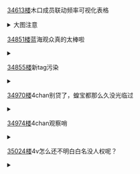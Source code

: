 [34613楼](https://bbs.nga.cn/read.php?tid=25842567&page=1731#l34613)木口成员联动频率可视化表格

<details>
  <summary>大图注意</summary>
  偶然看到的 木口成员联动频率可视化表格<br>
  横排是这个人提了多少次对方，竖排是这些人提了多少次这个人<br>
  以船长为例，船长提及了10次35，而35提及了11次船长<br>
  <br>
  <img style="max-height: 1500px;" src="https://z3.ax1x.com/2021/04/21/cHxl6A.jpg"></img><br>
  2021年4月19号 日本时间 18:50:21<br>
  <br>
  <img style="max-height: 1500px;" src="https://z3.ax1x.com/2021/04/21/cHx8mt.png"></img><br>
  <br>
  数据是如何收集的？<br>
  <br>
  视频数据是用油管DATA API 这是啥啊 从每个成员的频道提取的
  只有在视频简介里标注了对方的频道/推特链接的才会被算作联动 (也就是说突击连动不算，比如MC突击，凸待啥的，官号联动也不算，小剧场不算，非直播也不算，当然真会限也不算 不过哪来的会限联动 )<br>
  <br>
  为什么有些成员的数据对不上？
  <br>
  大部分的左右两边数值其实对不上，具体原因如下：
  <br>
  1. 其中一位/多位联动人物没有把所有联动成员标注出来<br>
  2. 线下联动只有一个人开了窗<br>
  3. 多视角联动有一位/多位成员的录播被隐藏/删除<br>
  4. 尽管并非联动直播，但还是在简介里带上了对方的链接(宣传啥的)<br>
  5. 由于是抓取链接，所以如果只是单单写了名字的话是不会算进去的<br>
  <br>
  下划线的数字是什么意思？<br>
  <br>
  没有提到其他成员的直播，大部分情况可以视为单人直播
</details>

[34851楼](https://bbs.nga.cn/read.php?tid=25842567&page=1743#l34851)蓝海观众真的太棒啦

<details>
  <summary></summary>
  <img style="max-height: 600px;" src="https://z3.ax1x.com/2021/04/21/cHxy7V.jpg"></img><br>
  想骗我们高贵的en蓝海观众开会员?没门儿嗷
</details>

[34855楼](https://bbs.nga.cn/read.php?tid=25842567&page=1743#l34855)新tag污染

<details>
  <summary></summary>
  #かなココししらみ<br>
  新tag，欢迎使徒
</details>

[34970楼](https://bbs.nga.cn/read.php?tid=25842567&page=1749#l34970)4chan别贷了，蝗宝都那么久没光临过

<details>
  <summary></summary>
  厕友贷款蝗搞4ch烂梗回。我之想说gkd，什么N-word，C-word，搞起来！看你家Coco敢不敢。<br>
  We want a 4chan meme review too, just let Coco do it！<br>
  <img style="max-height: 600px;" src="https://z3.ax1x.com/2021/04/21/cHxhc9.jpg"></img>
</details>

[34974楼](https://bbs.nga.cn/read.php?tid=25842567&page=1749#l34974)4chan观察哨

<details>
  <summary></summary>
  久违的来个4厕观测。<br>
  1.还有白皮好奇车的内容的，下面湾友耐心科普，当的一手好翻译官。我以为独轮车已经消散了呢？<br>
  <img style="max-height: 250px;" src="https://z3.ax1x.com/2021/04/21/cHzCAf.jpg"></img><br>
  2.看厕友虚空整活，这活不比红迪好？蝗赶紧来4厕吧<br>
  <img style="max-height: 250px;" src="https://z3.ax1x.com/2021/04/21/cHzA3Q.jpg"></img><br>
  <img style="max-height: 600px;" src="https://z3.ax1x.com/2021/04/21/cHzeun.jpg"></img><br>
  <img style="max-height: 600px;" src="https://z3.ax1x.com/2021/04/21/cHz334.jpg"></img><br>
  3.那啥，《这是蝗楼》， 《蝗在播啊》<br>
  <img style="max-height: 600px;" src="https://z3.ax1x.com/2021/04/21/cHztD1.jpg"></img><br>
  完。因为蝗楼又难找，回复又少<img style="max-height: 250px;" src="https://z3.ax1x.com/2021/04/21/cHzD8e.png"></img>
</details>

[35024楼](https://bbs.nga.cn/read.php?tid=25842567&page=1752#l35024)4v怎么还不明白白名没人权呢？

<details>
  <summary></summary>
  没人告诉你会长直播间白名没人权吗<br>
  <img style="max-height: 250px;" src="https://z3.ax1x.com/2021/04/21/cHzsvd.jpg"></img><br>
  然后就被鲨了，不管是不是友军都乐
</details>